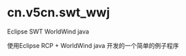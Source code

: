cn.v5cn.swt_wwj
===============

Eclipse SWT WorldWind java

使用Eclipse RCP + WorldWind java 开发的一个简单的例子程序
